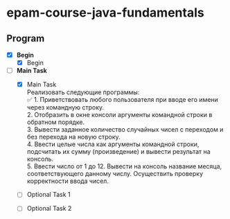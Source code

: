 # epam-course-java-fundamentals
## Program    
- [X] **Begin**    
    - [X] Begin    
- [ ] **Main Task**    
    - [X] Main Task   
        Реализовать следующие программы:    
            :white_check_mark: 1. Приветствовать любого пользователя при вводе его имени через командную строку.    
            2. Отобразить в окне консоли аргументы командной строки в обратном порядке.    
            3. Вывести заданное количество случайных чисел с переходом и без перехода на новую строку.    
            4. Ввести целые числа как аргументы командной строки, подсчитать их сумму (произведение) и вывести результат на консоль.    
            5. Ввести число от 1 до 12. Вывести на консоль название месяца, соответствующего данному числу. Осуществить проверку корректности ввода чисел.    
    - [ ] Optional Task 1    
    - [ ] Optional Task 2   
    
    

